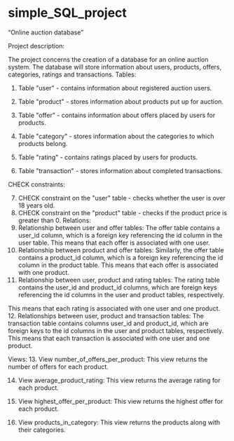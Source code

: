 # simple_SQL_project

“Online auction database”


Project description: 

The project concerns the creation of a database for an online auction system.
The database will store information about users, products, offers,
categories, ratings and transactions.
Tables:
1. Table "user" - contains information about registered auction users.

2. Table "product" - stores information about products put up for auction.

3. Table "offer" - contains information about offers placed by users for
products.

4. Table "category" - stores information about the categories to which
products belong.

5. Table "rating" - contains ratings placed by users for products.

6. Table "transaction" - stores information about completed transactions.

CHECK constraints:

7. CHECK constraint on the "user" table - checks whether the user is
over 18 years old.
8. CHECK constraint on the "product" table - checks if the product price is greater
than 0.
Relations:
9. Relationship between user and offer tables: The offer table contains
a user_id column, which is a foreign key referencing
the id column in the user table. This means that each offer is associated
with one user.
10. Relationship between product and offer tables: Similarly, the offer table contains
a product_id column, which is a foreign key referencing the id column
in the product table. This means that each offer is associated
with one product.
11. Relationship between user, product and rating tables: The rating table
contains the user_id and product_id columns, which are
foreign keys referencing the id columns in the user and product tables, respectively.

This means that each rating is associated with one user and one
product. 12. Relationships between user, product and transaction tables: The
transaction table contains columns user_id and product_id, which are
foreign keys to the id columns in the user and product tables,
respectively. This means that each transaction is associated with one
user and one product.

Views:
13. View number_of_offers_per_product: This view returns the number of offers for
each product.

14. View average_product_rating: This view returns the average rating for
each product.

15. View highest_offer_per_product: This view returns the highest offer for
each product.

16. View products_in_category: This view returns the products along with their
categories.

